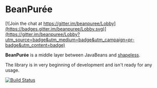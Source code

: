 BeanPurée
=========

[![Join the chat at https://gitter.im/beanpuree/Lobby](https://badges.gitter.im/beanpuree/Lobby.svg)](https://gitter.im/beanpuree/Lobby?utm_source=badge&utm_medium=badge&utm_campaign=pr-badge&utm_content=badge)

**BeanPurée** is a middle layer between JavaBeans and [shapeless][shapeless].

The library is in very beginning of development and isn't ready for any usage.

[![Build Status](https://travis-ci.org/limansky/beanpuree.svg?branch=master)](https://travis-ci.org/limansky/beanpuree)

[shapeless]: http://github.com/milessabin/shapeless
